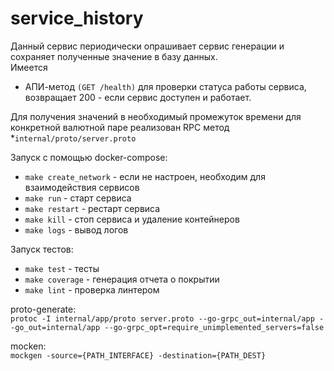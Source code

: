 # service_history  

Данный сервис периодически опрашивает сервис генерации и сохраняет полученные значение в базу данных.  
Имеется 
* АПИ-метод `(GET /health)` для проверки статуса работы сервиса, возвращает 200 - если сервис доступен и работает.  

Для получения значений в необходимый промежуток времени для конкретной валютной паре реализован RPC метод  
*`internal/proto/server.proto`

Запуск с помощью docker-compose:  
*    `make create_network` - если не настроен, необходим для взаимодействия сервисов  
*    `make run` - старт сервиса  
*    `make restart` - рестарт сервиса  
*    `make kill` - стоп сервиса и удаление контейнеров  
*    `make logs` - вывод логов  


Запуск тестов:  
*    `make test` - тесты  
*    `make coverage` - генерация отчета о покрытии  
*    `make lint` - проверка линтером  

proto-generate:  
    `protoc -I internal/app/proto server.proto --go-grpc_out=internal/app --go_out=internal/app --go-grpc_opt=require_unimplemented_servers=false`

mocken:  
    `mockgen -source={PATH_INTERFACE} -destination={PATH_DEST}`
